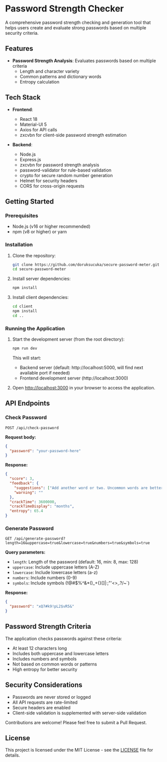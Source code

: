 # Password Strength Checker

A comprehensive password strength checking and generation tool that helps users create and evaluate strong passwords based on multiple security criteria.

## Features

- **Password Strength Analysis**: Evaluates passwords based on multiple criteria
  - Length and character variety
  - Common patterns and dictionary words
  - Entropy calculation

## Tech Stack

- **Frontend**:
  - React 18
  - Material-UI 5
  - Axios for API calls
  - zxcvbn for client-side password strength estimation

- **Backend**:
  - Node.js
  - Express.js
  - zxcvbn for password strength analysis
  - password-validator for rule-based validation
  - crypto for secure random number generation
  - Helmet for security headers
  - CORS for cross-origin requests

## Getting Started

### Prerequisites

- Node.js (v16 or higher recommended)
- npm (v8 or higher) or yarn

### Installation

1. Clone the repository:
   ```bash
   git clone https://github.com/doruksucuka/secure-password-meter.git
   cd secure-password-meter
   ```

2. Install server dependencies:
   ```bash
   npm install
   ```

3. Install client dependencies:
   ```bash
   cd client
   npm install
   cd ..
   ```

### Running the Application

1. Start the development server (from the root directory):
   ```bash
   npm run dev
   ```
   This will start:
   - Backend server (default: http://localhost:5000, will find next available port if needed)
   - Frontend development server (http://localhost:3000)

2. Open [http://localhost:3000](http://localhost:3000) in your browser to access the application.

## API Endpoints

### Check Password

```
POST /api/check-password
```

**Request body:**
```json
{
  "password": "your-password-here"
}
```

**Response:**
```json
{
  "score": 3,
  "feedback": {
    "suggestions": ["Add another word or two. Uncommon words are better."],
    "warning": ""
  },
  "crackTime": 3600000,
  "crackTimeDisplay": "months",
  "entropy": 65.4
}
```

### Generate Password

```
GET /api/generate-password?length=16&uppercase=true&lowercase=true&numbers=true&symbols=true
```

**Query parameters:**
- `length`: Length of the password (default: 16, min: 8, max: 128)
- `uppercase`: Include uppercase letters (A-Z)
- `lowercase`: Include lowercase letters (a-z)
- `numbers`: Include numbers (0-9)
- `symbols`: Include symbols (!@#$%^&*()_+{}[]|:;"'<>,.?/~`)

**Response:**
```json
{
  "password": "xQ7#k9!pL2$vR5&"
}
```

## Password Strength Criteria

The application checks passwords against these criteria:

- At least 12 characters long
- Includes both uppercase and lowercase letters
- Includes numbers and symbols
- Not based on common words or patterns
- High entropy for better security

## Security Considerations

- Passwords are never stored or logged
- All API requests are rate-limited
- Secure headers are enabled
- Client-side validation is supplemented with server-side validation

Contributions are welcome! Please feel free to submit a Pull Request.

## License

This project is licensed under the MIT License - see the [LICENSE](LICENSE) file for details.
